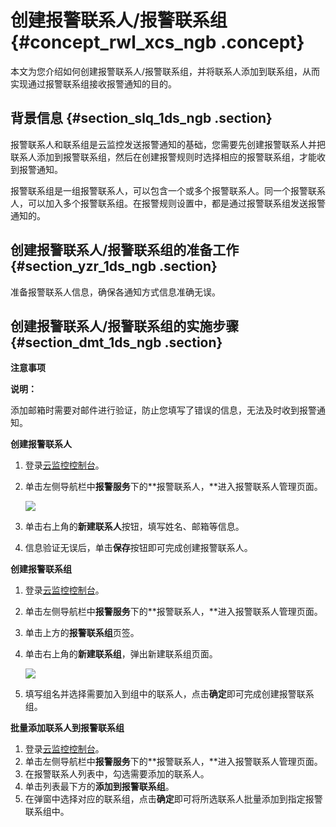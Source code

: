 # 创建报警联系人/报警联系组 {#concept_rwl_xcs_ngb .concept}

本文为您介绍如何创建报警联系人/报警联系组，并将联系人添加到联系组，从而实现通过报警联系组接收报警通知的目的。

## 背景信息 {#section_slq_1ds_ngb .section}

报警联系人和联系组是云监控发送报警通知的基础，您需要先创建报警联系人并把联系人添加到报警联系组，然后在创建报警规则时选择相应的报警联系组，才能收到报警通知。

报警联系组是一组报警联系人，可以包含一个或多个报警联系人。同一个报警联系人，可以加入多个报警联系组。在报警规则设置中，都是通过报警联系组发送报警通知的。

## 创建报警联系人/报警联系组的准备工作 {#section_yzr_1ds_ngb .section}

准备报警联系人信息，确保各通知方式信息准确无误。

## 创建报警联系人/报警联系组的实施步骤 {#section_dmt_1ds_ngb .section}

**注意事项**

**说明：** 

添加邮箱时需要对邮件进行验证，防止您填写了错误的信息，无法及时收到报警通知。

**创建报警联系人**

1.  登录[云监控控制台](https://cms-intl.console.aliyun.com)。
2.  单击左侧导航栏中**报警服务**下的**报警联系人，**进入报警联系人管理页面。

    ![](http://static-aliyun-doc.oss-cn-hangzhou.aliyuncs.com/assets/img/116866/154864404937869_zh-CN.png)

3.  单击右上角的**新建联系人**按钮，填写姓名、邮箱等信息。
4.  信息验证无误后，单击**保存**按钮即可完成创建报警联系人。

**创建报警联系组**

1.  登录[云监控控制台](https://cms-intl.console.aliyun.com)。
2.  单击左侧导航栏中**报警服务**下的**报警联系人，**进入报警联系人管理页面。
3.  单击上方的**报警联系组**页签。
4.  单击右上角的**新建联系组**，弹出新建联系组页面。

    ![](http://static-aliyun-doc.oss-cn-hangzhou.aliyuncs.com/assets/img/116866/154864404937871_zh-CN.png)

5.  填写组名并选择需要加入到组中的联系人，点击**确定**即可完成创建报警联系组。

**批量添加联系人到报警联系组**

1.  登录[云监控控制台](https://cms-intl.console.aliyun.com)。
2.  单击左侧导航栏中**报警服务**下的**报警联系人，**进入报警联系人管理页面。
3.  在报警联系人列表中，勾选需要添加的联系人。
4.  单击列表最下方的**添加到报警联系组**。
5.  在弹窗中选择对应的联系组，点击**确定**即可将所选联系人批量添加到指定报警联系组中。

